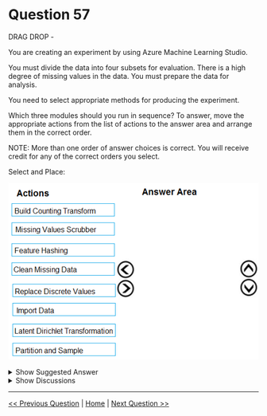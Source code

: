 # Question 57

DRAG DROP -

You are creating an experiment by using Azure Machine Learning Studio.

You must divide the data into four subsets for evaluation. There is a high degree of missing values in the data. You must prepare the data for analysis.

You need to select appropriate methods for producing the experiment.

Which three modules should you run in sequence? To answer, move the appropriate actions from the list of actions to the answer area and arrange them in the correct order.

NOTE: More than one order of answer choices is correct. You will receive credit for any of the correct orders you select.

Select and Place:

![Question Image](images/q57_q_0006900001.png)

<details>
  <summary>Show Suggested Answer</summary>

  <img src="images/q57_ans_0_0007000001.png" alt="Answer Image"><br>
<p>The Clean Missing Data module in Azure Machine Learning Studio, to remove, replace, or infer missing values.</p>
<p>Incorrect Answers:</p>
<p>✑ Latent Direchlet Transformation: Latent Dirichlet Allocation module in Azure Machine Learning Studio, to group otherwise unclassified text into a number of categories. Latent Dirichlet Allocation (LDA) is often used in natural language processing (NLP) to find texts that are similar. Another common term is topic modeling.</p>
<p>✑ Build Counting Transform: Build Counting Transform module in Azure Machine Learning Studio, to analyze training data. From this data, the module builds a count table as well as a set of count-based features that can be used in a predictive model.</p>
<p>Missing Value Scrubber: The Missing Values Scrubber module is deprecated.</p>
<img src="images/q57_ref_10_0007000004.png" alt="Reference Image"><br>
<p>✑ Feature hashing: Feature hashing is used for linguistics, and works by converting unique tokens into integers.</p>
<p>✑ Replace discrete values: the Replace Discrete Values module in Azure Machine Learning Studio is used to generate a probability score that can be used to represent a discrete value. This score can be useful for understanding the information value of the discrete values.</p>
<p>Reference:</p>
<p>https://docs.microsoft.com/en-us/azure/machine-learning/studio-module-reference/clean-missing-data</p>

</details>

<details>
  <summary>Show Discussions</summary>

<blockquote><p><strong>ougullamaija</strong> <code>(Wed 19 Oct 2022 20:18)</code> - <em>Upvotes: 19</em></p><p>Correct as f*uck.</p></blockquote>
<blockquote><p><strong>NullVoider_0</strong> <code>(Mon 12 Aug 2024 13:30)</code> - <em>Upvotes: 1</em></p><p>On exam 12-02-2024.</p></blockquote>
<blockquote><p><strong>ZIMARAKI</strong> <code>(Sat 02 Sep 2023 17:13)</code> - <em>Upvotes: 2</em></p><p>correct</p></blockquote>
<blockquote><p><strong>azurelearner666</strong> <code>(Mon 10 Oct 2022 13:52)</code> - <em>Upvotes: 2</em></p><p>correct!</p></blockquote>
<blockquote><p><strong>hargur</strong> <code>(Wed 20 Apr 2022 09:40)</code> - <em>Upvotes: 4</em></p><p>on 19Oct2021</p></blockquote>
<blockquote><p><strong>Akki0120</strong> <code>(Tue 04 Jan 2022 17:08)</code> - <em>Upvotes: 1</em></p><p>If anyone wants all questions ping me 9403778084</p></blockquote>

</details>

---

[<< Previous Question](question_56.md) | [Home](/index.md) | [Next Question >>](question_58.md)
